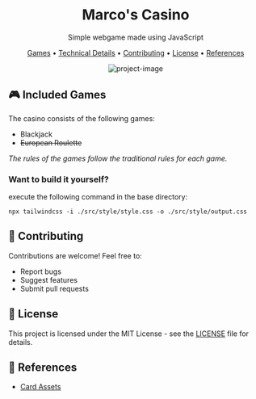 <div align="center">

# Marco's Casino
Simple webgame made using JavaScript

[Games](#-included-games) •
[Technical Details](#-technical-details) •
[Contributing](#-contributing) •
[License](#-license) •
[References](#-references)

<img src="https://socialify.git.ci/msh31/Webgame/image?description=1&amp;descriptionEditable=Simple%20fictional%20casino%20made%20using%20JavaScript&amp;font=Inter&amp;forks=1&amp;issues=1&amp;language=1&amp;name=1&amp;owner=1&amp;pattern=Plus&amp;pulls=1&amp;stargazers=1&amp;theme=Auto" alt="project-image">
</div>

## 🎮 Included Games
The casino consists of the following games:

- Blackjack
- ~~European Roulette~~

*The rules of the games follow the traditional rules for each game.*

<h3> Want to build it yourself? </h3>
execute the following command in the base directory: 

```npx tailwindcss -i ./src/style/style.css -o ./src/style/output.css```

## 🤝 Contributing
Contributions are welcome! Feel free to:
- Report bugs
- Suggest features
- Submit pull requests

## 📜 License

This project is licensed under the MIT License - see the [LICENSE](LICENSE) file for details.

## 🔗 References
- [Card Assets](https://www.kenney.nl/assets/playing-cards-pack)
